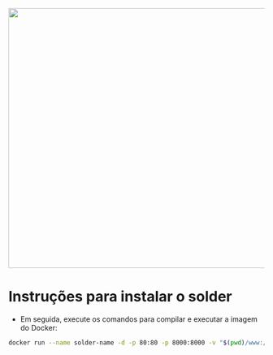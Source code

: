 <p align="center">
<img src="https://img.icons8.com/nolan/512/technic-launcher.png" width="512" height="512"/>
</p>

# Instruções para instalar o solder
- Em seguida, execute os comandos para compilar e executar a imagem do Docker:
```sh
docker run --name solder-name -d -p 80:80 -p 8000:8000 -v "$(pwd)/www:/var/www/html/" -v "$(pwd)/php:/usr/local/etc/php/" akashiic/solder:1.0
```
